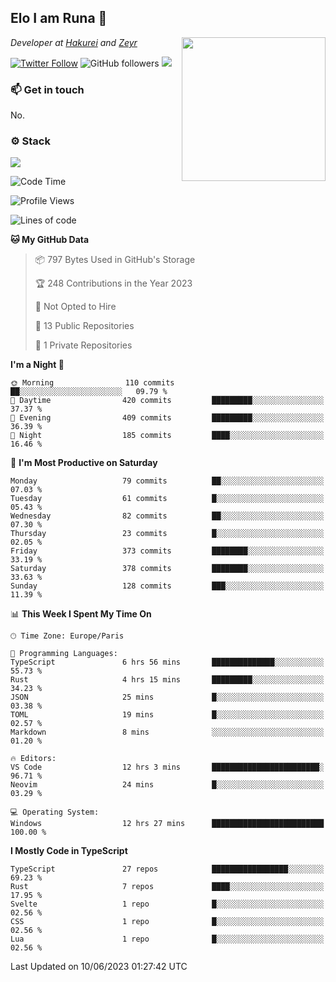 <h2>Elo I am Runa 🐔</h2>
<img align='right' src="https://imgur.com/Idjj7mk.png" width="230">
<p><em>Developer at <a href="https://github.com/hakureiapp">Hakurei</a> and <a href="https://github.com/zeyrbot">Zeyr</a></em></p>

[![Twitter Follow](https://img.shields.io/twitter/follow/ruunao?label=Follow)](https://twitter.com/intent/follow?screen_name=ruunao)
![GitHub followers](https://img.shields.io/github/followers/ruunao?label=Follow&style=social)
![](https://komarev.com/ghpvc/?username=ruunao&color=blue)

### 📫 Get in touch
No.

### ⚙️ Stack
![](https://skillicons.dev/icons?i=git,docker,js,ts,cloudflare,css,deno,express,cpp,arduino,graphql,html,nestjs,react,apollo,bash,lua,nextjs,nodejs,ps,powershell,neovim,postgres,tailwind,prisma)

<!--START_SECTION:waka-->
![Code Time](http://img.shields.io/badge/Code%20Time-34%20hrs%204%20mins-blue)

![Profile Views](http://img.shields.io/badge/Profile%20Views-16-blue)

![Lines of code](https://img.shields.io/badge/From%20Hello%20World%20I%27ve%20Written-426.1%20thousand%20lines%20of%20code-blue)

**🐱 My GitHub Data** 

> 📦 797 Bytes Used in GitHub's Storage 
 > 
> 🏆 248 Contributions in the Year 2023
 > 
> 🚫 Not Opted to Hire
 > 
> 📜 13 Public Repositories 
 > 
> 🔑 1 Private Repositories 
 > 
**I'm a Night 🦉** 

```text
🌞 Morning                110 commits         ██░░░░░░░░░░░░░░░░░░░░░░░   09.79 % 
🌆 Daytime                420 commits         █████████░░░░░░░░░░░░░░░░   37.37 % 
🌃 Evening                409 commits         █████████░░░░░░░░░░░░░░░░   36.39 % 
🌙 Night                  185 commits         ████░░░░░░░░░░░░░░░░░░░░░   16.46 % 
```
📅 **I'm Most Productive on Saturday** 

```text
Monday                   79 commits          ██░░░░░░░░░░░░░░░░░░░░░░░   07.03 % 
Tuesday                  61 commits          █░░░░░░░░░░░░░░░░░░░░░░░░   05.43 % 
Wednesday                82 commits          ██░░░░░░░░░░░░░░░░░░░░░░░   07.30 % 
Thursday                 23 commits          █░░░░░░░░░░░░░░░░░░░░░░░░   02.05 % 
Friday                   373 commits         ████████░░░░░░░░░░░░░░░░░   33.19 % 
Saturday                 378 commits         ████████░░░░░░░░░░░░░░░░░   33.63 % 
Sunday                   128 commits         ███░░░░░░░░░░░░░░░░░░░░░░   11.39 % 
```


📊 **This Week I Spent My Time On** 

```text
🕑︎ Time Zone: Europe/Paris

💬 Programming Languages: 
TypeScript               6 hrs 56 mins       ██████████████░░░░░░░░░░░   55.73 % 
Rust                     4 hrs 15 mins       █████████░░░░░░░░░░░░░░░░   34.23 % 
JSON                     25 mins             █░░░░░░░░░░░░░░░░░░░░░░░░   03.38 % 
TOML                     19 mins             █░░░░░░░░░░░░░░░░░░░░░░░░   02.57 % 
Markdown                 8 mins              ░░░░░░░░░░░░░░░░░░░░░░░░░   01.20 % 

🔥 Editors: 
VS Code                  12 hrs 3 mins       ████████████████████████░   96.71 % 
Neovim                   24 mins             █░░░░░░░░░░░░░░░░░░░░░░░░   03.29 % 

💻 Operating System: 
Windows                  12 hrs 27 mins      █████████████████████████   100.00 % 
```

**I Mostly Code in TypeScript** 

```text
TypeScript               27 repos            █████████████████░░░░░░░░   69.23 % 
Rust                     7 repos             ████░░░░░░░░░░░░░░░░░░░░░   17.95 % 
Svelte                   1 repo              █░░░░░░░░░░░░░░░░░░░░░░░░   02.56 % 
CSS                      1 repo              █░░░░░░░░░░░░░░░░░░░░░░░░   02.56 % 
Lua                      1 repo              █░░░░░░░░░░░░░░░░░░░░░░░░   02.56 % 
```




 Last Updated on 10/06/2023 01:27:42 UTC
<!--END_SECTION:waka-->


<!--
<p align="center">
     <a href="https://discord.gg/HhybNhchcC"><img src="https://invidget.switchblade.xyz/sejc7TnX6N" align="center" ><a>
</p> 
-->
